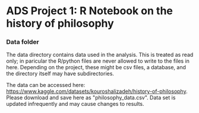# ADS Project 1:  R Notebook on the history of philosophy

### Data folder

The data directory contains data used in the analysis. This is treated as read only; in paricular the R/python files are never allowed to write to the files in here. Depending on the project, these might be csv files, a database, and the directory itself may have subdirectories.

The data can be accessed here: https://www.kaggle.com/datasets/kouroshalizadeh/history-of-philosophy. Please download and save here as "philosophy_data.csv". Data set is updated infrequently and may cause changes to results.